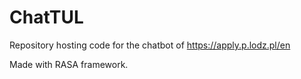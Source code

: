 # ChatTUL
Repository hosting code for the chatbot of https://apply.p.lodz.pl/en

Made with RASA framework.
